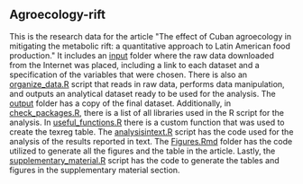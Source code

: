 ## Agroecology-rift

This is the research data for the article "The effect of Cuban agroecology in mitigating the metabolic rift: a quantitative approach to Latin American food production." It includes an [input](/input) folder where the raw data downloaded from the Internet was placed, including a link to each dataset and a specification of the variables that were chosen. There is also an [organize_data.R](/organize_data.R) script that reads in raw data, performs data manipulation, and outputs an analytical dataset ready to be used for the analysis. The [output](/output) folder has a copy of the final dataset. Additionally, in [check_packages.R](/check_packages.R), there is a list of all libraries used in the R script for the analysis. In [useful_functions.R](/useful_functions.R) there is a custom function that was used to create the texreg table. The [analysisintext.R](/analysisintext.R) script has the code used for the analysis of the results reported in text. The [Figures.Rmd](master/Figures.Rmd) folder has the code utilized to generate all the figures and the table in the article. Lastly, the [supplementary_material.R](/supplementary_material.R/) script has the code to generate the tables and figures in the supplementary material section. 
    
